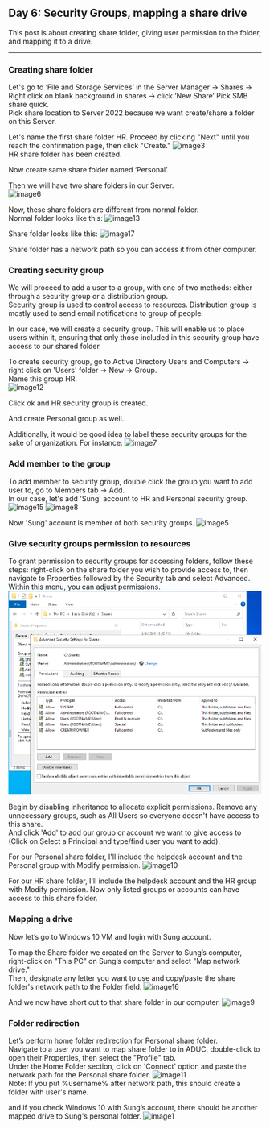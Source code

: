 ## Day 6: Security Groups, mapping a share drive

This post is about creating share folder, giving user permission to the folder, and mapping it to a drive.

---

### Creating share folder

Let's go to ‘File and Storage Services’ in the Server Manager -> Shares -> Right click on blank background in shares -> click ‘New Share’
Pick SMB share quick. <br/>
Pick share location to Server 2022 because we want create/share a folder on this Server. 

Let's name the first share folder HR. Proceed by clicking "Next" until you reach the confirmation page, then click "Create."
![image3](https://github.com/swmoon1603/swmoon1603.github.io/assets/64879904/97fa474b-2150-40b9-96df-5b5b19a7db21) <br/>
HR share folder has been created.

Now create same share folder named ‘Personal’.

Then we will have two share folders in our Server.<br/>
![image6](https://github.com/swmoon1603/swmoon1603.github.io/assets/64879904/59353bcc-07db-49f4-b231-824c5f4f03f4)

Now, these share folders are different from normal folder. <br>
Normal folder looks like this:
![image13](https://github.com/swmoon1603/swmoon1603.github.io/assets/64879904/4aff3142-1c95-4ccf-80d1-f668ffa36837)

Share folder looks like this:
![image17](https://github.com/swmoon1603/swmoon1603.github.io/assets/64879904/f4eb3747-5b29-4b59-880d-a760b9219e6c)

Share folder has a network path so you can access it from other computer.

### Creating security group

We will proceed to add a user to a group, with one of two methods: either through a security group or a distribution group.<br/>
Security group is used to control access to resources. Distribution group is mostly used to send email notifications to group of people.

In our case, we will create a security group. This will enable us to place users within it, ensuring that only those included in this security group have access to our shared folder.

To create security group, go to Active Directory Users and Computers -> right click on 'Users' folder -> New -> Group. <br/>
Name this group HR. <br/>
![image12](https://github.com/swmoon1603/swmoon1603.github.io/assets/64879904/465c49dc-d270-408c-bba3-fa3abf3d22ec)

Click ok and HR security group is created.

And create Personal group as well.

Additionally, it would be good idea to label these security groups for the sake of organization. For instance:
![image7](https://github.com/swmoon1603/swmoon1603.github.io/assets/64879904/d7e0b950-c23d-42de-963a-2258e36048ff)

### Add member to the group

To add member to security group, double click the group you want to add user to, go to Members tab -> Add. <br/>
In our case, let's add 'Sung' account to HR and Personal security group. <br/>
![image15](https://github.com/swmoon1603/swmoon1603.github.io/assets/64879904/f193caeb-0d00-4737-880b-3aca496e1700)
![image8](https://github.com/swmoon1603/swmoon1603.github.io/assets/64879904/53d09eca-04eb-4421-bebe-e4c0c3be4d27)

Now 'Sung' account is member of both security groups.
![image5](https://github.com/swmoon1603/swmoon1603.github.io/assets/64879904/12a540ce-6897-43ca-bcaa-13076f1d151e)

### Give security groups permission to resources

To grant permission to security groups for accessing folders, follow these steps: right-click on the share folder you wish to provide access to, then navigate to Properties followed by the Security tab and select Advanced. <br/>
Within this menu, you can adjust permissions.
![image000](https://github.com/swmoon1603/swmoon1603.github.io/blob/main/css/images/VM%20screenshots/Day6/images/image000.png)

Begin by disabling inheritance to allocate explicit permissions. Remove any unnecessary groups, such as All Users so everyone doesn't have access to this share. <br/>
And click 'Add' to add our group or account we want to give access to (Click on Select a Principal and type/find user you want to add).

For our Personal share folder, I'll include the helpdesk account and the Personal group with Modify permission.
![image10](https://github.com/swmoon1603/swmoon1603.github.io/assets/64879904/63000f02-9031-4793-b467-29a45ab38fbd)

For our HR share folder, I'll include the helpdesk account and the HR group with Modify permission.
Now only listed groups or accounts can have access to this share folder.

### Mapping a drive

Now let’s go to Windows 10 VM and login with Sung account.

To map the Share folder we created on the Server to Sung’s computer, right-click on "This PC" on Sung’s computer and select "Map network drive."<br/>
Then, designate any letter you want to use and copy/paste the share folder's network path to the Folder field.
![image16](https://github.com/swmoon1603/swmoon1603.github.io/assets/64879904/f5a91463-cb9c-4229-b307-d6b568d5410b)

And we now have short cut to that share folder in our computer. 
![image9](https://github.com/swmoon1603/swmoon1603.github.io/assets/64879904/11dcbc5c-1fe0-4b55-989b-e7a1c81e9b45)

### Folder redirection

Let’s perform home folder redirection for Personal share folder. <br/>
Navigate to a user you want to map share folder to in ADUC, double-click to open their Properties, then select the "Profile" tab. <br/>
Under the Home Folder section, click on 'Connect' option and paste the network path for the Personal share folder.
![image11](https://github.com/swmoon1603/swmoon1603.github.io/assets/64879904/2704ee27-5482-4182-b9da-03fa9088fef1) <br/>
Note: If you put %username% after network path, this should create a folder with user's name.

and if you check Windows 10 with Sung’s account, there should be another mapped drive to Sung's personal folder.
![image1](https://github.com/swmoon1603/swmoon1603.github.io/assets/64879904/c5fc66ee-b1c9-433e-a493-9e8d2f43c445)
